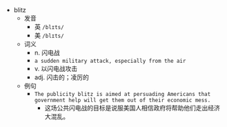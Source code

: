 - blitz
  - 发音
    - 英 `/blɪts/`
    - 美 `/blɪts/`
  - 词义
    - n. 闪电战
    - `a sudden military attack, especially from the air`
    - v. 以闪电战攻击
    - adj. 闪击的；凌厉的
  - 例句
    - `The publicity blitz is aimed at persuading Americans that government help will get them out of their economic mess.`
      - 这场公共闪电战的目标是说服美国人相信政府将帮助他们走出经济大混乱。

